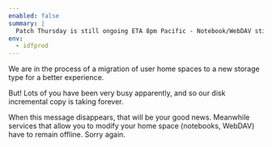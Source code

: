 ```yaml
---
enabled: false
summary: |
  Patch Thursday is still ongoing ETA 8pm Pacific - Notebook/WebDAV still off-line
env:
  - idfprod
---
```


We are in the process of a migration of user home spaces to a new storage type for a better experience. 

But! Lots of you have been very busy apparently, and so our disk incremental copy is taking forever.

When this message disappears, that will be your good news.
Meanwhile services that allow you to modify your home space (notebooks, WebDAV) have to remain offline.
Sorry again. 

